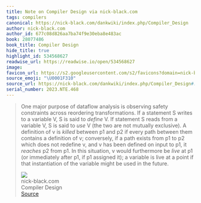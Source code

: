 ```yaml
---
title: Note on Compiler Design via nick-black.com
tags: compilers
canonical: https://nick-black.com/dankwiki/index.php/Compiler_Design
author: nick-black.com
author_id: 677c08d826aa7ba74f9e30eba8e483ac
book: 28077486
book_title: Compiler Design
hide_title: true
highlight_id: 534568627
readwise_url: https://readwise.io/open/534568627
image:
favicon_url: https://s2.googleusercontent.com/s2/favicons?domain=nick-black.com
source_emoji: "\U0001F310"
source_url: https://nick-black.com/dankwiki/index.php/Compiler_Design#:~:text=One%20major%20purpose,in%20the%20future.
serial_number: 2023.NTE.468
---
```

> One major purpose of dataflow analysis is observing safety constraints across reordering transformations. If a statement S writes to a variable V, S is said to *define* V. If statement S reads from a variable V, S is said to *use* V (the two are not mutually exclusive). A definition of v is *killed* between p1 and p2 if every path between them contains a definition of v; conversely, if a path exists from p1 to p2 which does not redefine v, and v has been defined on input to p1, it *reaches* p2 from p1. In this situation, v would furthermore be *live* at p1 (or immediately after p1, if p1 assigned it); a variable is live at a point if that instantiation of the variable might be used in the future.
> <div class="quoteback-footer"><div class="quoteback-avatar"><img class="mini-favicon" src="https://s2.googleusercontent.com/s2/favicons?domain=nick-black.com"></div><div class="quoteback-metadata"><div class="metadata-inner"><span style="display:none">FROM:</span><div aria-label="nick-black.com" class="quoteback-author"> nick-black.com</div><div aria-label="Compiler Design" class="quoteback-title"> Compiler Design</div></div></div><div class="quoteback-backlink"><a target="_blank" aria-label="go to the full text of this quotation" rel="noopener" href="https://nick-black.com/dankwiki/index.php/Compiler_Design#:~:text=One%20major%20purpose,in%20the%20future." class="quoteback-arrow"> Source</a></div></div>
